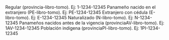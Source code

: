 Regular (provincia-libro-tomo). Ej: 1-1234-12345
Panameño nacido en el extranjero (PE-libro-tomo). Ej: PE-1234-12345
Extranjero con cédula (E-libro-tomo). Ej: E-1234-12345
Naturalizado (N-libro-tomo). Ej: N-1234-12345
Panameños nacidos antes de la vigencia (provinciaAV-libro-tomo). Ej: 1AV-1234-12345
Población indigena (provinciaPI-libro-tomo). Ej: 1PI-1234-12345